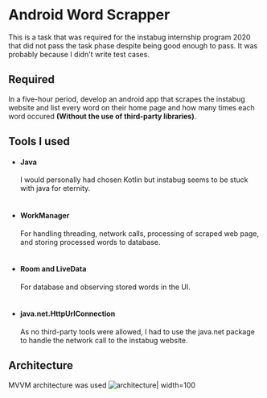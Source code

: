 # Android Word Scrapper
This is a task that was required for the instabug internship program 2020 that did not pass the task phase despite being good enough to pass. It was probably because I didn't write test cases.  

## Required
In a five-hour period, develop an android app that scrapes the instabug website and list every word on their home page and how many times each word occured **(Without the use of third-party libraries)**.

## Tools I used
* #### Java  
    I would personally had chosen Kotlin but instabug seems to be stuck with java for eternity.  
    <br />

* #### WorkManager
    For handling threading, network calls, processing of scraped web page, and storing processed words to database.  
    <br />

 * #### Room and LiveData
    For database and observing stored words in the UI.  
    <br />

 * #### java.net.HttpUrlConnection
    As no third-party tools were allowed, I had to use the java.net package to handle the network call to the instabug website. 


## Architecture     
MVVM architecture was used
![architecture| width=100](https://i.imgur.com/JzlhGOw.png)